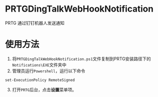 # PRTGDingTalkWebHookNotification
PRTG 通过钉钉机器人发送通知

# 使用方法
1. 将<code>PRTGDingTalkWebHookNotification.ps1</code>文件复制到PRTG安装路径下的<code>Notifications\EXE</code>文件夹中
2. 管理员运行<code>Powershell</code>，运行以下命令
```
set-ExecutionPolicy RemoteSigned
```
3. 打开<code>PRTG</code>后台，点击**设置**菜单项。
